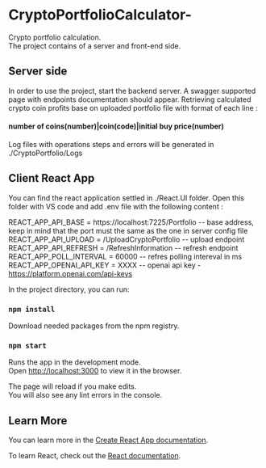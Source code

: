 # CryptoPortfolioCalculator-
Crypto portfolio calculation.  
The project contains of a server and front-end side.

## Server side
In order to use the project, start the backend server.  A swagger supported page with endpoints documentation should appear.    Retrieving calculated crypto coin profits base on uploaded portfolio file with format of each line :  
#### number of coins(number)|coin(code)|initial buy price(number)  
Log files with operations steps and errors will be generated in ./CryptoPortfolio/Logs    

## Client React App
You can find the react application settled in ./React.UI folder. Open this folder with VS code and add .env file with the following content :  

REACT_APP_API_BASE = https://localhost:7225/Portfolio   -- base address, keep in mind that the port must the same as the one in server config file  
REACT_APP_API_UPLOAD = /UploadCryptoPortfolio           -- upload endpoint  
REACT_APP_API_REFRESH = /RefreshInformation             -- refresh endpoint  
REACT_APP_POLL_INTERVAL = 60000                         -- refres polling intereval in ms  
REACT_APP_OPENAI_API_KEY = XXXX                         -- openai api key - https://platform.openai.com/api-keys  

In the project directory, you can run:  

### `npm install`

Download needed packages from the npm registry.

### `npm start`

Runs the app in the development mode.\
Open [http://localhost:3000](http://localhost:3000) to view it in the browser.

The page will reload if you make edits.\
You will also see any lint errors in the console.

## Learn More

You can learn more in the [Create React App documentation](https://facebook.github.io/create-react-app/docs/getting-started).

To learn React, check out the [React documentation](https://reactjs.org/).
